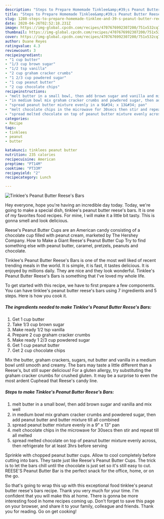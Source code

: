 ```yaml
---
description: "Steps to Prepare Homemade Tinklee&amp;#39;s Peanut Butter Reese&amp;#39;s Bars"
title: "Steps to Prepare Homemade Tinklee&amp;#39;s Peanut Butter Reese&amp;#39;s Bars"
slug: 1288-steps-to-prepare-homemade-tinklee-and-39-s-peanut-butter-reese-and-39-s-bars
date: 2020-04-26T02:52:18.231Z
image: https://img-global.cpcdn.com/recipes/4707676992307200/751x532cq70/tinklees-peanut-butter-reeses-bars-recipe-main-photo.jpg
thumbnail: https://img-global.cpcdn.com/recipes/4707676992307200/751x532cq70/tinklees-peanut-butter-reeses-bars-recipe-main-photo.jpg
cover: https://img-global.cpcdn.com/recipes/4707676992307200/751x532cq70/tinklees-peanut-butter-reeses-bars-recipe-main-photo.jpg
author: Duane Reyes
ratingvalue: 4.3
reviewcount: 3
recipeingredient:
- "1 cup butter"
- "1/3 cup brown sugar"
- "1/2 tsp vanilla"
- "2 cup graham cracker crumbs"
- "1 2/3 cup powdered sugar"
- "1 cup peanut butter"
- "2 cup chocolate chips"
recipeinstructions:
- "melt butter in a small bowl, then add brown sugar and vanilla and mix well"
- "in medium bowl mix graham cracker crumbs and powdered sugar, then add peanut butter and butter mixture till all combined"
- "spread peanut butter mixture evenly in a 9&#34; x 13&#34; pan"
- "melt chocolate chips in the microwave for 30secs then stir and repeat till all melted"
- "spread melted chocolate on top of peanut butter mixture evenly across, then refrigerate for at least 3hrs before serving"
categories:
- Recipe
tags:
- tinklees
- peanut
- butter

katakunci: tinklees peanut butter 
nutrition: 235 calories
recipecuisine: American
preptime: "PT14M"
cooktime: "PT33M"
recipeyield: "2"
recipecategory: Lunch

---
```



![Tinklee&#39;s Peanut Butter Reese&#39;s Bars](https://img-global.cpcdn.com/recipes/4707676992307200/751x532cq70/tinklees-peanut-butter-reeses-bars-recipe-main-photo.jpg)

Hey everyone, hope you're having an incredible day today. Today, we're going to make a special dish, tinklee&#39;s peanut butter reese&#39;s bars. It is one of my favorites food recipes. For mine, I will make it a little bit tasty. This is gonna smell and look delicious.

Reese&#39;s Peanut Butter Cups are an American candy consisting of a chocolate cup filled with peanut cream, marketed by The Hershey Company. How to Make a Giant Reese&#39;s Peanut Butter Cup Try to find something else with peanut butter, caramel, pretzels, peanuts and chocolate.

Tinklee&#39;s Peanut Butter Reese&#39;s Bars is one of the most well liked of recent trending meals in the world. It is simple, it is fast, it tastes delicious. It is enjoyed by millions daily. They are nice and they look wonderful. Tinklee&#39;s Peanut Butter Reese&#39;s Bars is something that I've loved my whole life.


To get started with this recipe, we have to first prepare a few components. You can have tinklee&#39;s peanut butter reese&#39;s bars using 7 ingredients and 5 steps. Here is how you cook it.

<!--inarticleads1-->

##### The ingredients needed to make Tinklee&#39;s Peanut Butter Reese&#39;s Bars:

1. Get 1 cup butter
1. Take 1/3 cup brown sugar
1. Make ready 1/2 tsp vanilla
1. Prepare 2 cup graham cracker crumbs
1. Make ready 1 2/3 cup powdered sugar
1. Get 1 cup peanut butter
1. Get 2 cup chocolate chips


Mix the butter, graham crackers, sugars, nut butter and vanilla in a medium bowl until smooth and creamy. The bars may taste a little different than a Reese&#39;s, but still super delicious! For a gluten allergy, try substituting the graham cracker crumbs for crushed gluten. It may be a surprise to even the most ardent Cuphead that Reese&#39;s candy line. 

<!--inarticleads2-->

##### Steps to make Tinklee&#39;s Peanut Butter Reese&#39;s Bars:

1. melt butter in a small bowl, then add brown sugar and vanilla and mix well
1. in medium bowl mix graham cracker crumbs and powdered sugar, then add peanut butter and butter mixture till all combined
1. spread peanut butter mixture evenly in a 9&#34; x 13&#34; pan
1. melt chocolate chips in the microwave for 30secs then stir and repeat till all melted
1. spread melted chocolate on top of peanut butter mixture evenly across, then refrigerate for at least 3hrs before serving


Sprinkle with chopped peanut butter cups. Allow to cool completely before cutting into bars. They taste just like Reese&#39;s Peanut Butter Cups. The trick is to let the bars chill until the chocolate is just set so it&#39;s still easy to cut. REESE&#39;S Peanut Butter Bar is the perfect snack for the office, home, or on the go. 

So that's going to wrap this up with this exceptional food tinklee&#39;s peanut butter reese&#39;s bars recipe. Thank you very much for your time. I'm confident that you will make this at home. There is gonna be more interesting food in home recipes coming up. Don't forget to save this page on your browser, and share it to your family, colleague and friends. Thank you for reading. Go on get cooking!
